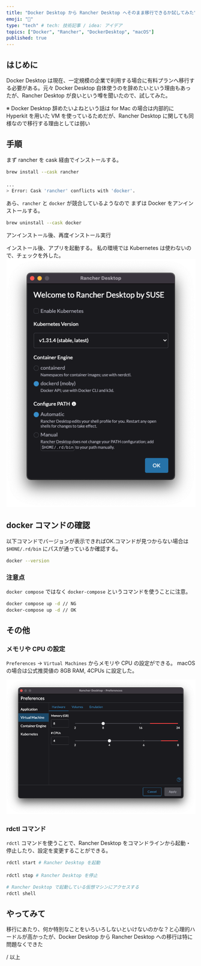 ```yaml
---
title: "Docker Desktop から Rancher Desktop へそのまま移行できるか試してみた"
emoji: "🐳"
type: "tech" # tech: 技術記事 / idea: アイデア
topics: ["Docker", "Rancher", "DockerDesktop", "macOS"]
published: true
---
```



## はじめに

Docker Desktop は現在、一定規模の企業で利用する場合に有料プランへ移行する必要がある。元々 Docker Desktop 自体使うのを辞めたいという理由もあったが、Rancher Desktop が良いという噂を聞いたので、試してみた。

※ Docker Desktop 辞めたいよねという話は for Mac の場合は内部的に Hyperkit を用いた VM を使っているためだが、Rancher Desktop に関しても同様なので移行する理由としては弱い

## 手順

まず rancher を cask 経由でインストールする。

```zsh
brew install --cask rancher

...
> Error: Cask 'rancher' conflicts with 'docker'.
```

あら、`rancher` と `docker` が競合しているようなので
まずは Docker をアンインストールする。

```zsh
brew uninstall --cask docker
```

アンインストール後、再度インストール実行


インストール後、アプリを起動する。
私の環境では Kubernetes は使わないので、チェックを外した。
![Welcome to Rancher Desktop](/images/rancher_desktop_1.png)


## docker コマンドの確認

以下コマンドでバージョンが表示できればOK.コマンドが見つからない場合は
`$HONE/.rd/bin` にパスが通っているか確認する。
```zsh
docker --version
```

### 注意点

`docker compose` ではなく `docker-compose` というコマンドを使うことに注意。

```zsh
docker compose up -d // NG
docker-compose up -d // OK
```

## その他

### メモリや CPU の設定

`Preferences` -> `Virtual Machines` からメモリや CPU の設定ができる。
macOSの場合は公式推奨値の 8GB RAM, 4CPUs に設定した。

![Virtual Machines](/images/rancher_desktop_2.png)

### rdctl コマンド

`rdctl` コマンドを使うことで、Rancher Desktop をコマンドラインから起動・停止したり、設定を変更することができる。

```zsh
rdctl start # Rancher Desktop を起動

rdctl stop # Rancher Desktop を停止
```

```zsh
# Rancher Desktop で起動している仮想マシンにアクセスする
rdctl shell
```

## やってみて

移行にあたり、何か特別なことをいろいろしないといけないのかな？と心理的ハードルが高かったが、Docker Desktop から Rancher Desktop への移行は特に問題なくできた

/ 以上


